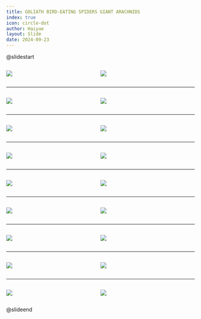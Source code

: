 ```yaml
---
title: GOLIATH BIRD-EATING SPIDERS GIANT ARACHNIDS
index: true
icon: circle-dot
author: Haiyue
layout: Slide
date: 2024-09-23
---
```

 
@slidestart

<div style="display:flex">
<div style="flex:1">

![](https://raw.githubusercontent.com/yclord/reading/refs/heads/master/english/Level-Q/GOLIATH%20BIRD-EATING%20SPIDERS%20GIANT%20ARACHNIDS/001.webp)
</div>
<div style="flex:1">

![](https://raw.githubusercontent.com/yclord/reading/refs/heads/master/english/Level-Q/GOLIATH%20BIRD-EATING%20SPIDERS%20GIANT%20ARACHNIDS/002.webp)
</div>
</div>

---

<div style="display:flex">
<div style="flex:1">

![](https://raw.githubusercontent.com/yclord/reading/refs/heads/master/english/Level-Q/GOLIATH%20BIRD-EATING%20SPIDERS%20GIANT%20ARACHNIDS/003.webp)
</div>
<div style="flex:1">

![](https://raw.githubusercontent.com/yclord/reading/refs/heads/master/english/Level-Q/GOLIATH%20BIRD-EATING%20SPIDERS%20GIANT%20ARACHNIDS/004.webp)
</div>
</div>

---

<div style="display:flex">
<div style="flex:1">

![](https://raw.githubusercontent.com/yclord/reading/refs/heads/master/english/Level-Q/GOLIATH%20BIRD-EATING%20SPIDERS%20GIANT%20ARACHNIDS/005.webp)
</div>
<div style="flex:1">

![](https://raw.githubusercontent.com/yclord/reading/refs/heads/master/english/Level-Q/GOLIATH%20BIRD-EATING%20SPIDERS%20GIANT%20ARACHNIDS/006.webp)
</div>
</div>

---

<div style="display:flex">
<div style="flex:1">

![](https://raw.githubusercontent.com/yclord/reading/refs/heads/master/english/Level-Q/GOLIATH%20BIRD-EATING%20SPIDERS%20GIANT%20ARACHNIDS/007.webp)
</div>
<div style="flex:1">

![](https://raw.githubusercontent.com/yclord/reading/refs/heads/master/english/Level-Q/GOLIATH%20BIRD-EATING%20SPIDERS%20GIANT%20ARACHNIDS/008.webp)
</div>
</div>

---

<div style="display:flex">
<div style="flex:1">

![](https://raw.githubusercontent.com/yclord/reading/refs/heads/master/english/Level-Q/GOLIATH%20BIRD-EATING%20SPIDERS%20GIANT%20ARACHNIDS/009.webp)
</div>
<div style="flex:1">

![](https://raw.githubusercontent.com/yclord/reading/refs/heads/master/english/Level-Q/GOLIATH%20BIRD-EATING%20SPIDERS%20GIANT%20ARACHNIDS/010.webp)
</div>
</div>

---

<div style="display:flex">
<div style="flex:1">

![](https://raw.githubusercontent.com/yclord/reading/refs/heads/master/english/Level-Q/GOLIATH%20BIRD-EATING%20SPIDERS%20GIANT%20ARACHNIDS/011.webp)
</div>
<div style="flex:1">

![](https://raw.githubusercontent.com/yclord/reading/refs/heads/master/english/Level-Q/GOLIATH%20BIRD-EATING%20SPIDERS%20GIANT%20ARACHNIDS/012.webp)
</div>
</div>

---

<div style="display:flex">
<div style="flex:1">

![](https://raw.githubusercontent.com/yclord/reading/refs/heads/master/english/Level-Q/GOLIATH%20BIRD-EATING%20SPIDERS%20GIANT%20ARACHNIDS/013.webp)
</div>
<div style="flex:1">

![](https://raw.githubusercontent.com/yclord/reading/refs/heads/master/english/Level-Q/GOLIATH%20BIRD-EATING%20SPIDERS%20GIANT%20ARACHNIDS/014.webp)
</div>
</div>

---

<div style="display:flex">
<div style="flex:1">

![](https://raw.githubusercontent.com/yclord/reading/refs/heads/master/english/Level-Q/GOLIATH%20BIRD-EATING%20SPIDERS%20GIANT%20ARACHNIDS/015.webp)
</div>
<div style="flex:1">

![](https://raw.githubusercontent.com/yclord/reading/refs/heads/master/english/Level-Q/GOLIATH%20BIRD-EATING%20SPIDERS%20GIANT%20ARACHNIDS/016.webp)
</div>
</div>

---

<div style="display:flex">
<div style="flex:1">

![](https://raw.githubusercontent.com/yclord/reading/refs/heads/master/english/Level-Q/GOLIATH%20BIRD-EATING%20SPIDERS%20GIANT%20ARACHNIDS/017.webp)
</div>
<div style="flex:1">

![](https://raw.githubusercontent.com/yclord/reading/refs/heads/master/english/Level-Q/GOLIATH%20BIRD-EATING%20SPIDERS%20GIANT%20ARACHNIDS/018.webp)
</div>
</div>

@slideend